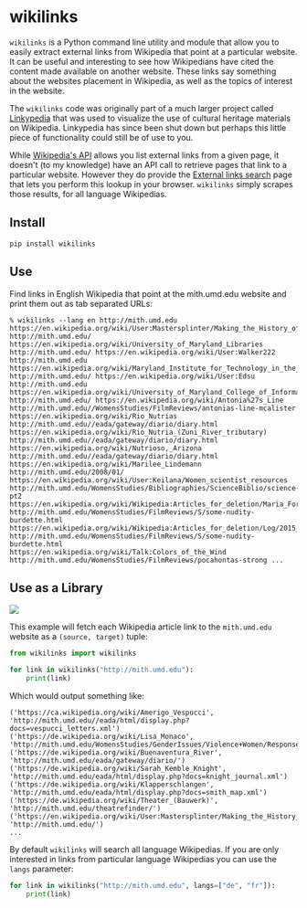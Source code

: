 # wikilinks

`wikilinks` is a Python command line utility and module that allow you to easily
extract external links from Wikipedia that point at a particular website.  It
can be useful and interesting to see how Wikipedians have cited the content made
available on another website. These links say something about the websites
placement in Wikipedia, as well as the topics of interest in the website.

The `wikilinks` code was originally part of a much larger project called
[Linkypedia] that was used to visualize the use of cultural heritage materials
on Wikipedia.  Linkypedia has since been shut down but perhaps this little piece
of functionality could still be of use to you.

While [Wikipedia's API] allows you list external links from a given page, it
doesn't (to my knowledge) have an API call to retrieve pages that link to a
particular website. However they do provide the [External links search] page
that lets you perform this lookup in your browser. `wikilinks` simply scrapes
those results, for all language Wikipedias.

## Install

    pip install wikilinks

## Use

Find links in English Wikipedia that point at the mith.umd.edu website and print
them out as tab separated URLs:

    % wikilinks --lang en http://mith.umd.edu
    https://en.wikipedia.org/wiki/User:Mastersplinter/Making_the_History_of_1989 http://mith.umd.edu/
    https://en.wikipedia.org/wiki/University_of_Maryland_Libraries http://mith.umd.edu/ https://en.wikipedia.org/wiki/User:Walker222
    http://mith.umd.edu https://en.wikipedia.org/wiki/Maryland_Institute_for_Technology_in_the_Humanities
    http://mith.umd.edu/ https://en.wikipedia.org/wiki/User:Edsu http://mith.umd.edu
    https://en.wikipedia.org/wiki/University_of_Maryland_College_of_Information_Studies http://mith.umd.edu/ https://en.wikipedia.org/wiki/Antonia%27s_Line
    http://mith.umd.edu//WomensStudies/FilmReviews/antonias-line-mcalister https://en.wikipedia.org/wiki/Rio_Nutrias
    http://mith.umd.edu//eada/gateway/diario/diary.html https://en.wikipedia.org/wiki/Rio_Nutria_(Zuni_River_tributary)
    http://mith.umd.edu//eada/gateway/diario/diary.html https://en.wikipedia.org/wiki/Nutrioso,_Arizona
    http://mith.umd.edu//eada/gateway/diario/diary.html https://en.wikipedia.org/wiki/Marilee_Lindemann	http://mith.umd.edu/2008/01/
    https://en.wikipedia.org/wiki/User:Keilana/Women_scientist_resources http://mith.umd.edu/WomensStudies/Bibliographies/ScienceBiblio/science-pt2
    https://en.wikipedia.org/wiki/Wikipedia:Articles_for_deletion/Maria_Ford http://mith.umd.edu/WomensStudies/FilmReviews/S/some-nudity-burdette.html
    https://en.wikipedia.org/wiki/Wikipedia:Articles_for_deletion/Log/2015_January_14 http://mith.umd.edu/WomensStudies/FilmReviews/S/some-nudity-burdette.html
    https://en.wikipedia.org/wiki/Talk:Colors_of_the_Wind http://mith.umd.edu/WomensStudies/FilmReviews/pocahontas-strong ...

## Use as a Library

[![](https://mybinder.org/static/images/badge.svg)](https://mybinder.org/v2/gh/edsu/wikilinks/master?filepath=example-notebook.ipynb)

This example will fetch each Wikipedia article link to the `mith.umd.edu`
website as a `(source, target)` tuple:

```python
from wikilinks import wikilinks

for link in wikilinks("http://mith.umd.edu"):
    print(link)
```

Which would output something like:

```
('https://ca.wikipedia.org/wiki/Amerigo_Vespucci', 'http://mith.umd.edu//eada/html/display.php?docs=vespucci_letters.xml')
('https://de.wikipedia.org/wiki/Lisa_Monaco', 'http://mith.umd.edu/WomensStudies/GenderIssues/Violence+Women/ResponsetoRape/introduction')
('https://de.wikipedia.org/wiki/Buenaventura_River', 'http://mith.umd.edu/eada/gateway/diario/')
('https://de.wikipedia.org/wiki/Sarah_Kemble_Knight', 'http://mith.umd.edu/eada/html/display.php?docs=knight_journal.xml')
('https://de.wikipedia.org/wiki/Klapperschlangen', 'http://mith.umd.edu/eada/html/display.php?docs=smith_map.xml')
('https://de.wikipedia.org/wiki/Theater_(Bauwerk)', 'http://mith.umd.edu/theatrefinder/')
('https://en.wikipedia.org/wiki/User:Mastersplinter/Making_the_History_of_1989', 'http://mith.umd.edu/')
...
```

By default `wikilinks` will search all language Wikipedias. If you are only
interested in links from particular language Wikipedias you can use the `langs`
parameter:

```python
for link in wikilinks("http://mith.umd.edu", langs=["de", "fr"]):
    print(link)
```

[Wikipedia's API]: https://en.wikipedia.org/w/api.php
[External links search]: https://en.wikipedia.org/wiki/Special:LinkSearch
[Linkypedia]: https://github.com/edsu/linkypedia
